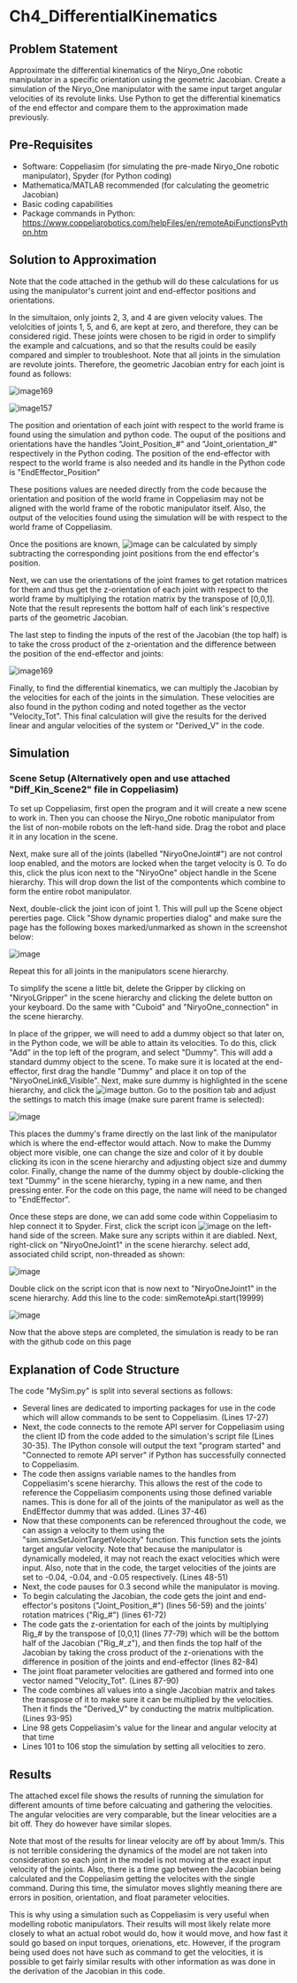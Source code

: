 # Ch4_DifferentialKinematics
## Problem Statement
Approximate the differential kinematics of the Niryo_One robotic manipulator in a specific orientation using the geometric Jacobian. Create a simulation of the Niryo_One manipulator with the same input target angular velocities of its revolute links. Use Python to get the differential kinematics of the end effector and compare them to the approximation made previously. 
## Pre-Requisites
- Software: Coppeliasim (for simulating the pre-made Niryo_One robotic manipulator), Spyder (for Python coding)
- Mathematica/MATLAB recommended (for calculating the geometric Jacobian)
- Basic coding capabilities
- Package commands in Python: https://www.coppeliarobotics.com/helpFiles/en/remoteApiFunctionsPython.htm
## Solution to Approximation

Note that the code attached in the gethub will do these calculations for us using the manipulator's current joint and end-effector positions and orientations. 

In the simultaion, only joints 2, 3, and 4 are given velocity values. The velolcities of joints 1, 5, and 6, are kept at zero, and therefore, they can be considered rigid. These joints were chosen to be rigid in order to simplify the example and calcuations, and so that the results could be easily compared and simpler to troubleshoot. Note that all joints in the simulation are revolute joints. Therefore, the geometric Jacobian entry for each joint is found as follows:

  ![image169](https://user-images.githubusercontent.com/95330513/145286636-e9938530-f0c1-4f3f-ae65-17d74f402aa5.png)      
  
  ![image157](https://user-images.githubusercontent.com/95330513/145286529-5d3e6ec4-e7fe-4384-b53d-754552eca6a9.png)

The position and orientation of each joint with respect to the world frame is found using the simulation and python code. The ouput of the positions and orientations have the handles "Joint_Position_#" and "Joint_orientation_#" respectively in the Python coding. The position of the end-effector with respect to the world frame is also needed and its handle in the Python code is "EndEffector_Position"

These positions values are needed directly from the code because the orientation and position of the world frame in Coppeliasim may not be aligned with the world frame of the robotic manipulator itself. Also, the output of the velocities found using the simulation will be with respect to the world frame of Coppeliasim.

Once the positions are known, ![image](https://user-images.githubusercontent.com/95330513/145290458-a6199ff8-583d-40b3-8322-887f1e01b605.png)
can be calculated by simply subtracting the corresponding joint positions from the end effector's position. 

Next, we can use the orientations of the joint frames to get rotation matrices for them and thus get the z-orientation of each joint with respect to the world frame by multiplying the rotation matrix by the transpose of [0,0,1]. Note that the result represents the bottom half of each link's respective parts of the geometric Jacobian.

The last step to finding the inputs of the rest of the Jacobian (the top half) is to take the cross product of the z-orientation and the difference between the position of the end-effector and joints:

![image169](https://user-images.githubusercontent.com/95330513/145292103-231dfd74-501b-40c4-a63a-9bfd1d5d907b.png) 

Finally, to find the differential kinematics, we can multiply the Jacobian by the velocities for each of the joints in the simulation. These velocities are also found in the python coding and noted together as the vector "Velocity_Tot". This final calculation will give the results for the derived linear and angular velocities of the system or "Derived_V" in the code. 

## Simulation
### Scene Setup (Alternatively open and use attached "Diff_Kin_Scene2" file in Coppeliasim)
To set up Coppeliasim, first open the program and it will create a new scene to work in. Then you can choose the Niryo_One robotic manipulator from the list of non-mobile robots on the left-hand side. Drag the robot and place it in any location in the scene. 

Next, make sure all of the joints (labelled "NiryoOneJoint#") are not control loop enabled, and the motors are locked when the target velocity is 0. To do this, click the plus icon next to the "NiryoOne" object handle in the Scene hierarchy. This will drop down the list of the compontents which combine to form the entire robot manipulator. 

Next, double-click the joint icon of joint 1. This will pull up the Scene object pererties page. Click "Show dynamic properties dialog" and make sure the page has the following boxes marked/unmarked as shown in the screenshot below:

![image](https://user-images.githubusercontent.com/95330513/145306985-2deaf01e-e6f8-4ebe-8f76-93446c26c3ed.png)

Repeat this for all joints in the manipulators scene hierarchy. 

To simplify the scene a little bit, delete the Gripper by clicking on "NiryoLGripper" in the scene hierarchy and clicking the delete button on your keyboard. Do the same with "Cuboid" and "NiryoOne_connection" in the scene hierarchy. 

In place of the gripper, we will need to add a dummy object so that later on, in the Python code, we will be able to attain its velocities. To do this, click "Add" in the top left of the program, and select "Dummy". This will add a standard dummy object to the scene. To make sure it is located at the end-effector, first drag the handle "Dummy" and place it on top of the "NiryoOneLink6_Visible". Next, make sure dummy is highlighted in the scene hierarchy, and click the ![image](https://user-images.githubusercontent.com/95330513/145307673-644cc5c1-4bec-4a27-9ace-0ff0e352ac88.png) button. Go to the position tab and adjust the settings to match this image (make sure parent frame is selected):

![image](https://user-images.githubusercontent.com/95330513/145307801-ca3567b6-9a4f-4136-97dc-08a7488ab84c.png)

This places the dummy's frame directly on the last link of the manipulator which is where the end-effector would attach. Now to make the Dummy object more visible, one can change the size and color of it by double clicking its icon in the scene hierarchy and adjusting object size and dummy color. Finally, change the name of the dummy object by double-clicking the text "Dummy" in the scene hierarchy, typing in a new name, and then pressing enter. For the code on this page, the name will need to be changed to "EndEffector".  

Once these steps are done, we can add some code within Coppeliasim to hlep connect it to Spyder. First, click the script icon ![image](https://user-images.githubusercontent.com/95330513/145308469-8b4ef9aa-4c48-4456-89f8-fd5afbce9d94.png) on the left-hand side of the screen. Make sure any scripts within it are diabled. Next, right-click on "NiryoOneJoint1" in the scene hierarchy. select add, associated child script, non-threaded as shown:

![image](https://user-images.githubusercontent.com/95330513/145308760-ba5f9643-39f3-446e-88d3-7d7b9d30629f.png)

Double click on the script icon that is now next to "NiryoOneJoint1" in the scene hierarchy. Add this line to the code: simRemoteApi.start(19999)

![image](https://user-images.githubusercontent.com/95330513/145308904-c1b925a4-3ef6-45e2-9337-9bb9add52538.png)

Now that the above steps are completed, the simulation is ready to be ran with the github code on this page

## Explanation of Code Structure
The code "MySim.py" is split into several sections as follows:

- Several lines are dedicated to importing packages for use in the code which will allow commands to be sent to Coppeliasim. (Lines 17-27)
- Next, the code connects to the remote API server for Coppeliasim using the client ID from the code added to the simulation's script file (Lines 30-35). The IPython console will output the text "program started" and "Connected to remote API server" if Python has successfully connected to Coppeliasim. 
- The code then assigns variable names to the handles from Coppeliasim's scene hierarchy. This allows the rest of the code to reference the Coppeliasim components using those defined variable names. This is done for all of the joints of the manipulator as well as the EndEffector dummy that was added. (Lines 37-46)
- Now that these components can be referenced throughout the code, we can assign a velocity to them using the "sim.simxSetJointTargetVelocity" function. This function sets the joints target angular velocity. Note that because the manipulator is dynamically modeled, it may not reach the exact velocities which were input. Also, note that in the code, the target velocities of the joints are set to -0.04, -0.04, and -0.05 respectively. (Lines 48-51) 
- Next, the code pauses for 0.3 second while the manipulator is moving.
- To begin calculating the Jacobian, the code gets the joint and end-effector's positons ("Joint_Position_#") (lines 56-59) and the joints' rotation matrices ("Rig_#") (lines 61-72)
- The code gats the z-orientation for each of the joints by multiplying Rig_# by the transpose of [0,0,1] (lines 77-79) which will be the bottom half of the Jacobian ("Rig_#_z"), and then finds the top half of the Jacobian by taking the cross product of the z-orienations with the difference in position of the joints and end-effector (lines 82-84)
- The joint float parameter velocities are gathered and formed into one vector named "Velocity_Tot". (Lines 87-90)
- The code combines all values into a single Jacobian matrix and takes the transpose of it to make sure it can be multiplied by the velocities. Then it finds the "Derived_V" by conducting the matrix multiplication. (Lines 93-95)
- Line 98 gets Coppeliasim's value for the linear and angular velocity at that time
- Lines 101 to 106 stop the simulation by setting all velocities to zero. 

## Results

The attached excel file shows the results of running the simulation for different amounts of time before calcuating and gathering the velocities. The angular velocities are very comparable, but the linear velocities are a bit off. They do however have similar slopes.

Note that most of the results for linear velocity are off by about 1mm/s. This is not terrible considering the dynamics of the model are not taken into consideration so each joint in the model is not moving at the exact input velocity of the joints. Also, there is a time gap between the Jacobian being calculated and the Coppeliasim getting the velocites with the single command. During this time, the simulator moves slightly meaning there are errors in position, orientation, and float parameter velocities. 

This is why using a simulation such as Coppeliasim is very useful when modelling robotic manipulators. Their results will most likely relate more closely to what an actual robot would do, how it would move, and how fast it sould go based on input torques, orienations, etc. However, if the program being used does not have such as command to get the velocities, it is possible to get fairly similar results with other information as was done in the derivation of the Jacobian in this code. 








